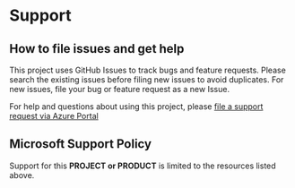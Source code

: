 # Support

## How to file issues and get help  

This project uses GitHub Issues to track bugs and feature requests. Please search the existing 
issues before filing new issues to avoid duplicates.  For new issues, file your bug or 
feature request as a new Issue.

For help and questions about using this project, please [file a support request via Azure Portal](https://aka.ms/azuresupport)

## Microsoft Support Policy  

Support for this **PROJECT or PRODUCT** is limited to the resources listed above.
